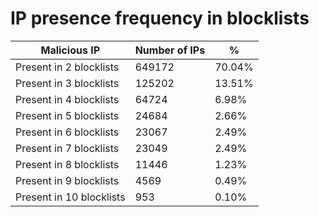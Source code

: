 # IP presence frequency in blocklists
| Malicious IP | Number of IPs | % |
|----|----|----|
| Present in 2 blocklists | 649172 | 70.04% |
| Present in 3 blocklists | 125202 | 13.51% |
| Present in 4 blocklists | 64724 | 6.98% |
| Present in 5 blocklists | 24684 | 2.66% |
| Present in 6 blocklists | 23067 | 2.49% |
| Present in 7 blocklists | 23049 | 2.49% |
| Present in 8 blocklists | 11446 | 1.23% |
| Present in 9 blocklists | 4569 | 0.49% |
| Present in 10 blocklists | 953 | 0.10% |
